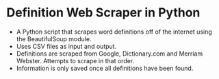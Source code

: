 # Definition Web Scraper in Python
 - A Python script that scrapes word definitions off of the internet using the BeautifulSoup module.
 - Uses CSV files as input and output. 
 - Definitions are scraped from Google, Dictionary.com and Merriam Webster. Attempts to scrape in that order. 
 - Information is only saved once all definitions have been found.
